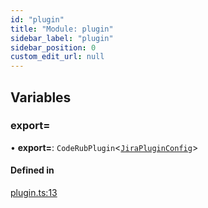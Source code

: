 ```yaml
---
id: "plugin"
title: "Module: plugin"
sidebar_label: "plugin"
sidebar_position: 0
custom_edit_url: null
---
```


## Variables

### export&#x3D;

• **export=**: `CodeRubPlugin`<[`JiraPluginConfig`](../interfaces/models.JiraPluginConfig)\>

#### Defined in

[plugin.ts:13](https://github.com/agentender/code-rub/blob/main/packages/jira/src/plugin.ts#L13)

